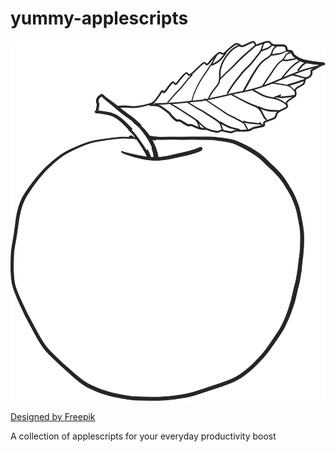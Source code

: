 # yummy-applescripts

![](https://github.com/Cottin/yummy-applescripts/blob/master/docs/apple.svg)

<a href='http://www.freepik.com/free-vector/doodle-apple-vector_1146145.htm'>Designed by Freepik</a>

A collection of applescripts for your everyday productivity boost
